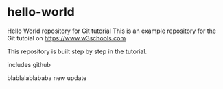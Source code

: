 # hello-world
Hello World repository for Git tutorial
This is an example repository for the Git tutoial on https://www.w3schools.com

This repository is built step by step in the tutorial. 

includes github

blablalablababa new update
